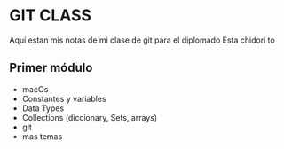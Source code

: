 # GIT CLASS
Aquí estan mis notas de mi clase de git
para el diplomado Esta chidori to

## Primer módulo

- macOs
- Constantes y variables
- Data Types
- Collections (diccionary, Sets, arrays)
- git 
- mas temas
